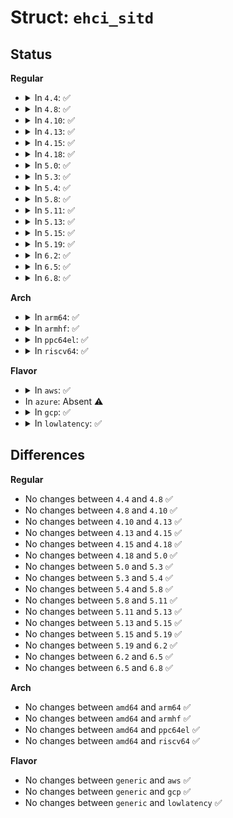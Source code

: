 # Struct: <code>ehci_sitd</code>

## Status
<b>Regular</b>
<ul>
<li>
<details>
<summary>In <code>4.4</code>: ✅</summary>

```c
struct ehci_sitd {
    __le32 hw_next;
    __le32 hw_fullspeed_ep;
    __le32 hw_uframe;
    __le32 hw_results;
    __le32 hw_buf[2];
    __le32 hw_backpointer;
    __le32 hw_buf_hi[2];
    dma_addr_t sitd_dma;
    union ehci_shadow sitd_next;
    struct urb *urb;
    struct ehci_iso_stream *stream;
    struct list_head sitd_list;
    unsigned int frame;
    unsigned int index;
};
```
</details>
</li>
<li>
<details>
<summary>In <code>4.8</code>: ✅</summary>

```c
struct ehci_sitd {
    __le32 hw_next;
    __le32 hw_fullspeed_ep;
    __le32 hw_uframe;
    __le32 hw_results;
    __le32 hw_buf[2];
    __le32 hw_backpointer;
    __le32 hw_buf_hi[2];
    dma_addr_t sitd_dma;
    union ehci_shadow sitd_next;
    struct urb *urb;
    struct ehci_iso_stream *stream;
    struct list_head sitd_list;
    unsigned int frame;
    unsigned int index;
};
```
</details>
</li>
<li>
<details>
<summary>In <code>4.10</code>: ✅</summary>

```c
struct ehci_sitd {
    __le32 hw_next;
    __le32 hw_fullspeed_ep;
    __le32 hw_uframe;
    __le32 hw_results;
    __le32 hw_buf[2];
    __le32 hw_backpointer;
    __le32 hw_buf_hi[2];
    dma_addr_t sitd_dma;
    union ehci_shadow sitd_next;
    struct urb *urb;
    struct ehci_iso_stream *stream;
    struct list_head sitd_list;
    unsigned int frame;
    unsigned int index;
};
```
</details>
</li>
<li>
<details>
<summary>In <code>4.13</code>: ✅</summary>

```c
struct ehci_sitd {
    __le32 hw_next;
    __le32 hw_fullspeed_ep;
    __le32 hw_uframe;
    __le32 hw_results;
    __le32 hw_buf[2];
    __le32 hw_backpointer;
    __le32 hw_buf_hi[2];
    dma_addr_t sitd_dma;
    union ehci_shadow sitd_next;
    struct urb *urb;
    struct ehci_iso_stream *stream;
    struct list_head sitd_list;
    unsigned int frame;
    unsigned int index;
};
```
</details>
</li>
<li>
<details>
<summary>In <code>4.15</code>: ✅</summary>

```c
struct ehci_sitd {
    __le32 hw_next;
    __le32 hw_fullspeed_ep;
    __le32 hw_uframe;
    __le32 hw_results;
    __le32 hw_buf[2];
    __le32 hw_backpointer;
    __le32 hw_buf_hi[2];
    dma_addr_t sitd_dma;
    union ehci_shadow sitd_next;
    struct urb *urb;
    struct ehci_iso_stream *stream;
    struct list_head sitd_list;
    unsigned int frame;
    unsigned int index;
};
```
</details>
</li>
<li>
<details>
<summary>In <code>4.18</code>: ✅</summary>

```c
struct ehci_sitd {
    __le32 hw_next;
    __le32 hw_fullspeed_ep;
    __le32 hw_uframe;
    __le32 hw_results;
    __le32 hw_buf[2];
    __le32 hw_backpointer;
    __le32 hw_buf_hi[2];
    dma_addr_t sitd_dma;
    union ehci_shadow sitd_next;
    struct urb *urb;
    struct ehci_iso_stream *stream;
    struct list_head sitd_list;
    unsigned int frame;
    unsigned int index;
};
```
</details>
</li>
<li>
<details>
<summary>In <code>5.0</code>: ✅</summary>

```c
struct ehci_sitd {
    __le32 hw_next;
    __le32 hw_fullspeed_ep;
    __le32 hw_uframe;
    __le32 hw_results;
    __le32 hw_buf[2];
    __le32 hw_backpointer;
    __le32 hw_buf_hi[2];
    dma_addr_t sitd_dma;
    union ehci_shadow sitd_next;
    struct urb *urb;
    struct ehci_iso_stream *stream;
    struct list_head sitd_list;
    unsigned int frame;
    unsigned int index;
};
```
</details>
</li>
<li>
<details>
<summary>In <code>5.3</code>: ✅</summary>

```c
struct ehci_sitd {
    __le32 hw_next;
    __le32 hw_fullspeed_ep;
    __le32 hw_uframe;
    __le32 hw_results;
    __le32 hw_buf[2];
    __le32 hw_backpointer;
    __le32 hw_buf_hi[2];
    dma_addr_t sitd_dma;
    union ehci_shadow sitd_next;
    struct urb *urb;
    struct ehci_iso_stream *stream;
    struct list_head sitd_list;
    unsigned int frame;
    unsigned int index;
};
```
</details>
</li>
<li>
<details>
<summary>In <code>5.4</code>: ✅</summary>

```c
struct ehci_sitd {
    __le32 hw_next;
    __le32 hw_fullspeed_ep;
    __le32 hw_uframe;
    __le32 hw_results;
    __le32 hw_buf[2];
    __le32 hw_backpointer;
    __le32 hw_buf_hi[2];
    dma_addr_t sitd_dma;
    union ehci_shadow sitd_next;
    struct urb *urb;
    struct ehci_iso_stream *stream;
    struct list_head sitd_list;
    unsigned int frame;
    unsigned int index;
};
```
</details>
</li>
<li>
<details>
<summary>In <code>5.8</code>: ✅</summary>

```c
struct ehci_sitd {
    __le32 hw_next;
    __le32 hw_fullspeed_ep;
    __le32 hw_uframe;
    __le32 hw_results;
    __le32 hw_buf[2];
    __le32 hw_backpointer;
    __le32 hw_buf_hi[2];
    dma_addr_t sitd_dma;
    union ehci_shadow sitd_next;
    struct urb *urb;
    struct ehci_iso_stream *stream;
    struct list_head sitd_list;
    unsigned int frame;
    unsigned int index;
};
```
</details>
</li>
<li>
<details>
<summary>In <code>5.11</code>: ✅</summary>

```c
struct ehci_sitd {
    __le32 hw_next;
    __le32 hw_fullspeed_ep;
    __le32 hw_uframe;
    __le32 hw_results;
    __le32 hw_buf[2];
    __le32 hw_backpointer;
    __le32 hw_buf_hi[2];
    dma_addr_t sitd_dma;
    union ehci_shadow sitd_next;
    struct urb *urb;
    struct ehci_iso_stream *stream;
    struct list_head sitd_list;
    unsigned int frame;
    unsigned int index;
};
```
</details>
</li>
<li>
<details>
<summary>In <code>5.13</code>: ✅</summary>

```c
struct ehci_sitd {
    __le32 hw_next;
    __le32 hw_fullspeed_ep;
    __le32 hw_uframe;
    __le32 hw_results;
    __le32 hw_buf[2];
    __le32 hw_backpointer;
    __le32 hw_buf_hi[2];
    dma_addr_t sitd_dma;
    union ehci_shadow sitd_next;
    struct urb *urb;
    struct ehci_iso_stream *stream;
    struct list_head sitd_list;
    unsigned int frame;
    unsigned int index;
};
```
</details>
</li>
<li>
<details>
<summary>In <code>5.15</code>: ✅</summary>

```c
struct ehci_sitd {
    __le32 hw_next;
    __le32 hw_fullspeed_ep;
    __le32 hw_uframe;
    __le32 hw_results;
    __le32 hw_buf[2];
    __le32 hw_backpointer;
    __le32 hw_buf_hi[2];
    dma_addr_t sitd_dma;
    union ehci_shadow sitd_next;
    struct urb *urb;
    struct ehci_iso_stream *stream;
    struct list_head sitd_list;
    unsigned int frame;
    unsigned int index;
};
```
</details>
</li>
<li>
<details>
<summary>In <code>5.19</code>: ✅</summary>

```c
struct ehci_sitd {
    __le32 hw_next;
    __le32 hw_fullspeed_ep;
    __le32 hw_uframe;
    __le32 hw_results;
    __le32 hw_buf[2];
    __le32 hw_backpointer;
    __le32 hw_buf_hi[2];
    dma_addr_t sitd_dma;
    union ehci_shadow sitd_next;
    struct urb *urb;
    struct ehci_iso_stream *stream;
    struct list_head sitd_list;
    unsigned int frame;
    unsigned int index;
};
```
</details>
</li>
<li>
<details>
<summary>In <code>6.2</code>: ✅</summary>

```c
struct ehci_sitd {
    __le32 hw_next;
    __le32 hw_fullspeed_ep;
    __le32 hw_uframe;
    __le32 hw_results;
    __le32 hw_buf[2];
    __le32 hw_backpointer;
    __le32 hw_buf_hi[2];
    dma_addr_t sitd_dma;
    union ehci_shadow sitd_next;
    struct urb *urb;
    struct ehci_iso_stream *stream;
    struct list_head sitd_list;
    unsigned int frame;
    unsigned int index;
};
```
</details>
</li>
<li>
<details>
<summary>In <code>6.5</code>: ✅</summary>

```c
struct ehci_sitd {
    __le32 hw_next;
    __le32 hw_fullspeed_ep;
    __le32 hw_uframe;
    __le32 hw_results;
    __le32 hw_buf[2];
    __le32 hw_backpointer;
    __le32 hw_buf_hi[2];
    dma_addr_t sitd_dma;
    union ehci_shadow sitd_next;
    struct urb *urb;
    struct ehci_iso_stream *stream;
    struct list_head sitd_list;
    unsigned int frame;
    unsigned int index;
};
```
</details>
</li>
<li>
<details>
<summary>In <code>6.8</code>: ✅</summary>

```c
struct ehci_sitd {
    __le32 hw_next;
    __le32 hw_fullspeed_ep;
    __le32 hw_uframe;
    __le32 hw_results;
    __le32 hw_buf[2];
    __le32 hw_backpointer;
    __le32 hw_buf_hi[2];
    dma_addr_t sitd_dma;
    union ehci_shadow sitd_next;
    struct urb *urb;
    struct ehci_iso_stream *stream;
    struct list_head sitd_list;
    unsigned int frame;
    unsigned int index;
};
```
</details>
</li>
</ul>
<b>Arch</b>
<ul>
<li>
<details>
<summary>In <code>arm64</code>: ✅</summary>

```c
struct ehci_sitd {
    __le32 hw_next;
    __le32 hw_fullspeed_ep;
    __le32 hw_uframe;
    __le32 hw_results;
    __le32 hw_buf[2];
    __le32 hw_backpointer;
    __le32 hw_buf_hi[2];
    dma_addr_t sitd_dma;
    union ehci_shadow sitd_next;
    struct urb *urb;
    struct ehci_iso_stream *stream;
    struct list_head sitd_list;
    unsigned int frame;
    unsigned int index;
};
```
</details>
</li>
<li>
<details>
<summary>In <code>armhf</code>: ✅</summary>

```c
struct ehci_sitd {
    __le32 hw_next;
    __le32 hw_fullspeed_ep;
    __le32 hw_uframe;
    __le32 hw_results;
    __le32 hw_buf[2];
    __le32 hw_backpointer;
    __le32 hw_buf_hi[2];
    dma_addr_t sitd_dma;
    union ehci_shadow sitd_next;
    struct urb *urb;
    struct ehci_iso_stream *stream;
    struct list_head sitd_list;
    unsigned int frame;
    unsigned int index;
};
```
</details>
</li>
<li>
<details>
<summary>In <code>ppc64el</code>: ✅</summary>

```c
struct ehci_sitd {
    __le32 hw_next;
    __le32 hw_fullspeed_ep;
    __le32 hw_uframe;
    __le32 hw_results;
    __le32 hw_buf[2];
    __le32 hw_backpointer;
    __le32 hw_buf_hi[2];
    dma_addr_t sitd_dma;
    union ehci_shadow sitd_next;
    struct urb *urb;
    struct ehci_iso_stream *stream;
    struct list_head sitd_list;
    unsigned int frame;
    unsigned int index;
};
```
</details>
</li>
<li>
<details>
<summary>In <code>riscv64</code>: ✅</summary>

```c
struct ehci_sitd {
    __le32 hw_next;
    __le32 hw_fullspeed_ep;
    __le32 hw_uframe;
    __le32 hw_results;
    __le32 hw_buf[2];
    __le32 hw_backpointer;
    __le32 hw_buf_hi[2];
    dma_addr_t sitd_dma;
    union ehci_shadow sitd_next;
    struct urb *urb;
    struct ehci_iso_stream *stream;
    struct list_head sitd_list;
    unsigned int frame;
    unsigned int index;
};
```
</details>
</li>
</ul>
<b>Flavor</b>
<ul>
<li>
<details>
<summary>In <code>aws</code>: ✅</summary>

```c
struct ehci_sitd {
    __le32 hw_next;
    __le32 hw_fullspeed_ep;
    __le32 hw_uframe;
    __le32 hw_results;
    __le32 hw_buf[2];
    __le32 hw_backpointer;
    __le32 hw_buf_hi[2];
    dma_addr_t sitd_dma;
    union ehci_shadow sitd_next;
    struct urb *urb;
    struct ehci_iso_stream *stream;
    struct list_head sitd_list;
    unsigned int frame;
    unsigned int index;
};
```
</details>
</li>
<li>
In <code>azure</code>: Absent ⚠️
</li>
<li>
<details>
<summary>In <code>gcp</code>: ✅</summary>

```c
struct ehci_sitd {
    __le32 hw_next;
    __le32 hw_fullspeed_ep;
    __le32 hw_uframe;
    __le32 hw_results;
    __le32 hw_buf[2];
    __le32 hw_backpointer;
    __le32 hw_buf_hi[2];
    dma_addr_t sitd_dma;
    union ehci_shadow sitd_next;
    struct urb *urb;
    struct ehci_iso_stream *stream;
    struct list_head sitd_list;
    unsigned int frame;
    unsigned int index;
};
```
</details>
</li>
<li>
<details>
<summary>In <code>lowlatency</code>: ✅</summary>

```c
struct ehci_sitd {
    __le32 hw_next;
    __le32 hw_fullspeed_ep;
    __le32 hw_uframe;
    __le32 hw_results;
    __le32 hw_buf[2];
    __le32 hw_backpointer;
    __le32 hw_buf_hi[2];
    dma_addr_t sitd_dma;
    union ehci_shadow sitd_next;
    struct urb *urb;
    struct ehci_iso_stream *stream;
    struct list_head sitd_list;
    unsigned int frame;
    unsigned int index;
};
```
</details>
</li>
</ul>

## Differences
<b>Regular</b>
<ul>
<li>
No changes between <code>4.4</code> and <code>4.8</code> ✅
</li>
<li>
No changes between <code>4.8</code> and <code>4.10</code> ✅
</li>
<li>
No changes between <code>4.10</code> and <code>4.13</code> ✅
</li>
<li>
No changes between <code>4.13</code> and <code>4.15</code> ✅
</li>
<li>
No changes between <code>4.15</code> and <code>4.18</code> ✅
</li>
<li>
No changes between <code>4.18</code> and <code>5.0</code> ✅
</li>
<li>
No changes between <code>5.0</code> and <code>5.3</code> ✅
</li>
<li>
No changes between <code>5.3</code> and <code>5.4</code> ✅
</li>
<li>
No changes between <code>5.4</code> and <code>5.8</code> ✅
</li>
<li>
No changes between <code>5.8</code> and <code>5.11</code> ✅
</li>
<li>
No changes between <code>5.11</code> and <code>5.13</code> ✅
</li>
<li>
No changes between <code>5.13</code> and <code>5.15</code> ✅
</li>
<li>
No changes between <code>5.15</code> and <code>5.19</code> ✅
</li>
<li>
No changes between <code>5.19</code> and <code>6.2</code> ✅
</li>
<li>
No changes between <code>6.2</code> and <code>6.5</code> ✅
</li>
<li>
No changes between <code>6.5</code> and <code>6.8</code> ✅
</li>
</ul>
<b>Arch</b>
<ul>
<li>
No changes between <code>amd64</code> and <code>arm64</code> ✅
</li>
<li>
No changes between <code>amd64</code> and <code>armhf</code> ✅
</li>
<li>
No changes between <code>amd64</code> and <code>ppc64el</code> ✅
</li>
<li>
No changes between <code>amd64</code> and <code>riscv64</code> ✅
</li>
</ul>
<b>Flavor</b>
<ul>
<li>
No changes between <code>generic</code> and <code>aws</code> ✅
</li>
<li>
No changes between <code>generic</code> and <code>gcp</code> ✅
</li>
<li>
No changes between <code>generic</code> and <code>lowlatency</code> ✅
</li>
</ul>
